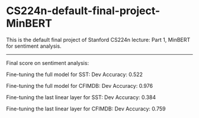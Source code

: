 # CS224n-default-final-project-MinBERT
This is the default final project of Stanford CS224n lecture: Part 1, MinBERT for sentiment analysis.

---

Final score on sentiment analysis:

Fine-tuning the full model for SST: Dev Accuracy: 0.522

Fine-tuning the full model for CFIMDB: Dev Accuracy: 0.976

Fine-tuning the last linear layer for SST: Dev Accuracy: 0.384

Fine-tuning the last linear layer for CFIMDB: Dev Accuracy: 0.759
